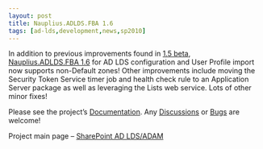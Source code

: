 ```yaml
---
layout: post
title: Nauplius.ADLDS.FBA 1.6
tags: [ad-lds,development,news,sp2010]
---
```


In addition to previous improvements found in [1.5 beta](http://thesharepointfarm.com/nauplius-adlds-1-5-beta/), [Nauplius.ADLDS.FBA 1.6](https://sharepointadlds.codeplex.com/releases/view/105172) for AD LDS configuration and User Profile import now supports non-Default zones!  Other improvements include moving the Security Token Service timer job and health check rule to an Application Server package as well as leveraging the Lists web service.  Lots of other minor fixes!

Please see the project’s [Documentation](http://sharepointadlds.codeplex.com/documentation).  Any [Discussions](http://sharepointadlds.codeplex.com/discussions) or [Bugs](http://sharepointadlds.codeplex.com/workitem/list/basic) are welcome!

Project main page – [SharePoint AD LDS/ADAM](http://sharepointadlds.codeplex.com/)